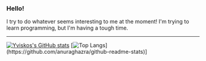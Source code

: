 ### Hello!
I try to do whatever seems interesting to me at the moment!
I'm trying to learn programming, but I'm having a tough time.

---
[![Yviskos's GitHub stats](https://github-readme-stats.vercel.app/api?username=yviskos&show_icons=true&theme=dark#gh-dark-mode-only)](https://github.com/anuraghazra/github-readme-stats)
[![Top Langs]([https://github-readme-stats.vercel.app/api/top-langs/?username=yviskos&show_icons=true&theme=dark#gh-dark-mode-only&layout=compact](https://github-readme-stats.vercel.app/api/top-langs?username=yviskos&show_icons=true&locale=en&layout=compact&theme=dark))](https://github.com/anuraghazra/github-readme-stats)]

